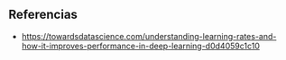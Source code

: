 ## Referencias

* https://towardsdatascience.com/understanding-learning-rates-and-how-it-improves-performance-in-deep-learning-d0d4059c1c10
